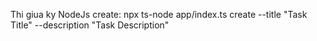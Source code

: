 Thi giua ky NodeJs
create:
npx ts-node app/index.ts create --title "Task Title" --description "Task Description"
